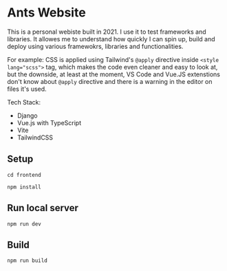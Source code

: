 # Ants Website

This is a personal webiste built in 2021. 
I use it to test frameworks and libraries. It allowes me to understand how quickly I can spin up, build and deploy using various framewokrs, libraries and functionalities.

For example: CSS is applied using Tailwind's `@apply` directive inside `<style lang="scss">` tag, which makes the code even cleaner and easy to look at, but the downside, at least at the moment, VS Code and Vue.JS extenstions don't know about `@apply` directive and there is a warning in the editor on files it's used.


 Tech Stack: 
  - Django
  - Vue.js with TypeScript
  - Vite
  - TailwindCSS

## Setup 
`cd frontend`

`npm install`


## Run local server
`npm run dev`

## Build 
`npm run build`
